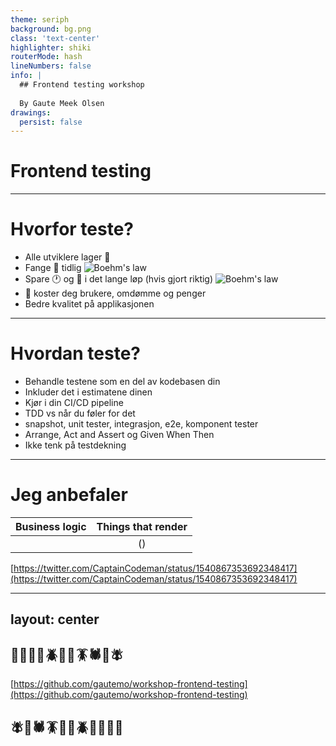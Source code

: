 ```yaml
---
theme: seriph
background: bg.png
class: 'text-center'
highlighter: shiki
routerMode: hash
lineNumbers: false
info: |
  ## Frontend testing workshop
  
  By Gaute Meek Olsen
drawings:
  persist: false
---
```


# Frontend testing

<div class="abs-br m-6 flex gap-2">
  <a href="https://twitter.com/GauteMeekOlsen" target="_blank" alt="Twitter"
    class="text-xl icon-btn opacity-50 !border-none !hover:text-white">
    <carbon-logo-twitter />
  </a>
</div>

---

# Hvorfor teste?

<ul>
  <li v-click="1">Alle utviklere lager 🐞</li>
  <li v-click="2">
    Fange 🐜 tidlig
    <img alt="Boehm's law" src="/law.png"/>
  </li>
  <li v-click="3">
    Spare 🕐 og 💸 i det lange løp (hvis gjort riktig)
    <img alt="Boehm's law" src="/law.png"/>
  </li>
  <li v-click="4">🐛 koster deg brukere, omdømme og penger</li>
  <li v-click="5">Bedre kvalitet på applikasjonen</li>
</ul>


<style>
  .slidev-vclick-prior {
    opacity: 0;
    height: 0;
  }
</style>

---

# Hvordan teste?

<ul>
  <li v-click="1">Behandle testene som en del av kodebasen din</li>
  <li v-click="2">Inkluder det i estimatene dinen</li>
  <li v-click="3">Kjør i din CI/CD pipeline</li>
  <li v-click="4">TDD vs når du føler for det</li>
  <li v-click="5">snapshot, unit tester, integrasjon, e2e, komponent tester</li>
  <li v-click="6">Arrange, Act and Assert og Given When Then</li>
  <li v-click="7">Ikke tenk på testdekning</li>
</ul>


<style>
  .slidev-vclick-prior {
    opacity: 0;
    height: 0;
  }
</style>

---

# Jeg anbefaler

| Business logic        | Things that render           | 
| ------------- |:-------------:| 
| <logos-vitest class="text-5xl"/>      | <logos-cypress class="text-5xl"/> (<logos-playwright class="text-3xl"/>) | 

[https://twitter.com/CaptainCodeman/status/1540867353692348417](https://twitter.com/CaptainCodeman/status/1540867353692348417)

---
layout: center
---

## 🦋🐛🐜🐝🪲🐞🦗🪳🕷️🦟🪰
[https://github.com/gautemo/workshop-frontend-testing](https://github.com/gautemo/workshop-frontend-testing)
## 🪰🦟🕷️🪳🦗🐞🪲🐝🐜🐛🦋